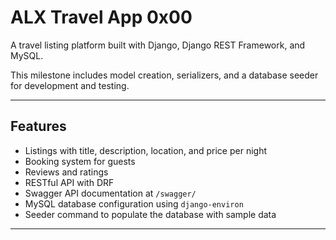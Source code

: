 # ALX Travel App 0x00

A travel listing platform built with Django, Django REST Framework, and MySQL.

This milestone includes model creation, serializers, and a database seeder for development and testing.

---

##  Features

- Listings with title, description, location, and price per night
- Booking system for guests
- Reviews and ratings
- RESTful API with DRF
- Swagger API documentation at `/swagger/`
- MySQL database configuration using `django-environ`
- Seeder command to populate the database with sample data

---


